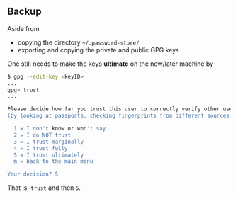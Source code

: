 ## Backup
Aside from
- copying the directory `~/.password-store/`
- exporting and copying the private and public GPG keys

One still needs to make the keys **ultimate** on the new/later machine by
```bash
$ gpg --edit-key <keyID>
...
gpg> trust
...

Please decide how far you trust this user to correctly verify other users' keys
(by looking at passports, checking fingerprints from different sources, etc.)

  1 = I don't know or won't say
  2 = I do NOT trust
  3 = I trust marginally
  4 = I trust fully
  5 = I trust ultimately
  m = back to the main menu

Your decision? 5
```

That is, `trust` and then `5`.
